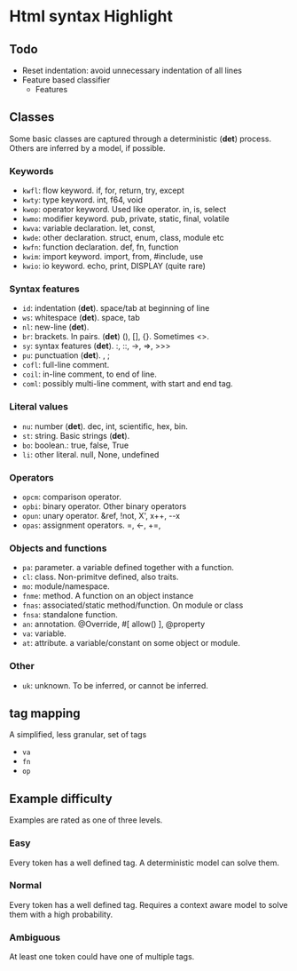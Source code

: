 # Html syntax Highlight

## Todo

- Reset indentation: avoid unnecessary indentation of all lines
- Feature based classifier
  - Features

## Classes

Some basic classes are captured through a deterministic (**det**) process. Others are inferred by a model, if possible.

### Keywords

- `kwfl`: flow keyword. if, for, return, try, except
- `kwty`: type keyword. int, f64, void
- `kwop`: operator keyword. Used like operator. in, is, select
- `kwmo`: modifier keyword. pub, private, static, final, volatile
- `kwva`: variable declaration. let, const,
- `kwde`: other declaration. struct, enum, class, module etc
- `kwfn`: function declaration. def, fn, function
- `kwim`: import keyword. import, from, #include, use
- `kwio`: io keyword. echo, print, DISPLAY (quite rare)

### Syntax features

- `id`: indentation (**det**). space/tab at beginning of line
- `ws`: whitespace (**det**). space, tab
- `nl`: new-line (**det**).
- `br`: brackets. In pairs. (**det**) (), [], {}. Sometimes <>.
- `sy`: syntax features (**det**). :, ::, ->, =>, >>>
- `pu`: punctuation (**det**). , ;
- `cofl`: full-line comment.
- `coil`: in-line comment, to end of line.
- `coml`: possibly multi-line comment, with start and end tag.

### Literal values

- `nu`: number (**det**). dec, int, scientific, hex, bin.
- `st`: string. Basic strings (**det**).
- `bo`: boolean.: true, false, True
- `li`: other literal. null, None, undefined

### Operators

- `opcm`: comparison operator.
- `opbi`: binary operator. Other binary operators
- `opun`: unary operator. &ref, !not, X', x++, --x
- `opas`: assignment operators. =, <-, +=,

### Objects and functions

- `pa`: parameter. a variable defined together with a function.
- `cl`: class. Non-primitve defined, also traits.
- `mo`: module/namespace.
- `fnme`: method. A function on an object instance
- `fnas`: associated/static method/function. On module or class
- `fnsa`: standalone function.
- `an`: annotation. @Override, #[ allow() ], @property
- `va`: variable.
- `at`: attribute. a variable/constant on some object or module.

### Other

- `uk`: unknown. To be inferred, or cannot be inferred.

## tag mapping

A simplified, less granular, set of tags

- `va`
- `fn`
- `op`

## Example difficulty

Examples are rated as one of three levels.

### Easy

Every token has a well defined tag. A deterministic model can solve them.

### Normal

Every token has a well defined tag. Requires a context aware model to solve them with a high probability.

### Ambiguous

At least one token could have one of multiple tags.
